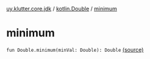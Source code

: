 [uy.klutter.core.jdk](../index.md) / [kotlin.Double](index.md) / [minimum](.)


# minimum
<code>fun Double.minimum(minVal: Double): Double</code> [(source)](https://github.com/kohesive/klutter/blob/master/core-jdk6/src/main/kotlin/uy/klutter/core/jdk/Numbers.kt#L26)<br/>

